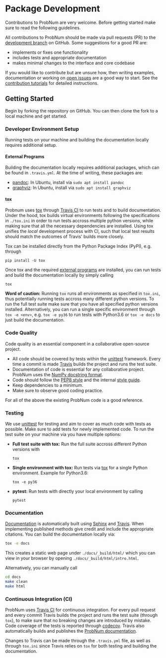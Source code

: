 # Package Development

Contributions to ProbNum are very welcome. Before getting started make sure to read the following guidelines.

All contributions to ProbNum should be made via pull requests (PR) to the
[development branch](https://github.com/probabilistic-numerics/probnum/tree/development) on GitHub. Some suggestions for
a good PR are:

- implements or fixes one functionality
- includes tests and appropriate documentation
- makes minimal changes to the interface and core codebase

If you would like to contribute but are unsure how, then writing examples, documentation or working on
[open issues](https://github.com/probabilistic-numerics/probnum/issues) are a good way to start. See the
[contribution tutorials](https://probabilistic-numerics.github.io/probnum/development/contributing.html#contribution-tutorials)
for detailed instructions.

## Getting Started

Begin by forking the repository on GitHub. You can then clone the fork to a local machine and get started.

### Developer Environment Setup
Running tests on your machine and building the documentation locally requires additional setup.

#### External Programs
Building the documentation locally requires additional packages, which can be found in `.travis.yml`.
At the time of writing, these packages are:
- [pandoc](https://pandoc.org/): In Ubuntu, install via `sudo apt install pandoc`
- [graphviz](https://graphviz.org/): In Ubuntu, install via `sudo apt install graphviz`

#### tox
Probnum uses [tox](https://tox.readthedocs.io/en/latest/) through [Travis CI](#continuous-integration) to run tests and to build documentation.
Under the hood, tox builds virtual environments following the specifications in `./tox.ini` in order to run tests accross multiple python versions, while making sure that all the necessary dependencies are installed.
Using tox unifies the *local* development process with CI, such that local test results should match the outcomes of Travis' builds more closely.

Tox can be installed directly from the Python Package Index (PyPI), e.g. through
```
pip install -U tox
```
Once tox and the required [external programs](#external-programs) are installed, you can run tests and build the documentation locally by simply calling
```
tox
```

**Word of caution:**
Running `tox` runs all environments as specified in `tox.ini`, thus potentially running tests accross many different python versions.
To run the full test suite make sure that you have all specified python versions installed.
Alternatively, you can run a single specific environment through `tox -e <env>`, e.g. `tox -e py36` to run tests with Python3.6 or `tox -e docs` to just build the documentation.


### Code Quality

Code quality is an essential component in a collaborative open-source project.

- All code should be covered by tests within the [unittest](https://docs.python.org/3/library/unittest.html) framework. Every time a commit is
made [Travis](https://travis-ci.org/probabilistic-numerics/probnum) builds the project and runs the test suite.
- Documentation of code is essential for any collaborative project. ProbNum uses the
[NumPy docstring format](https://numpydoc.readthedocs.io/en/latest/format.html).
- Code should follow the [PEP8 style](https://www.python.org/dev/peps/pep-0008/) and the internal [style guide](https://github.com/probabilistic-numerics/probnum/blob/master/STYLEGUIDE.md).
- Keep dependencies to a minimum.
- Make sure to observe good coding practice.

For all of the above the existing ProbNum code is a good reference.

### Testing

We use [unittest](https://docs.python.org/3/library/unittest.html) for testing and aim to cover as much code with tests as possible.
Make sure to add tests for newly implemented code.
To run the test suite on your machine via you have multiple options:

- **Full test suite with tox:** Run the full suite accross different Python versions with
  ```
  tox
  ```
- **Single environment with tox:** Run tests via [tox](#tox) for a single Python environment. Example for Python3.6:
  ```
  tox -e py36
  ```
- **pytest:** Run tests with directly your local environment by calling
  ```
  pytest
  ```

### Documentation

[Documentation](https://probabilistic-numerics.github.io/probnum/modules.html) is automatically built using [Sphinx](https://www.sphinx-doc.org/en/master/) and [Travis](https://travis-ci.org/probabilistic-numerics/probnum).
When implementing published methods give credit and include the appropriate citations.
You can build the documentation locally via:
```bash
tox -e docs
```
This creates a static web page under `./docs/_build/html/` which you can view in your browser by opening `./docs/_build/html/intro.html`.

Alternatively, you can manually call
```bash
cd docs
make clean
make html
```


### Continuous Integration (CI)

ProbNum uses [Travis CI](https://travis-ci.org/probabilistic-numerics/probnum) for continuous integration.
For every pull request and every commit Travis builds the project and runs the test suite (through `tox`), to make sure that no breaking changes are introduced by mistake.
Code coverage of the tests is reported through [codecov](https://codecov.io/github/probabilistic-numerics/probnum?branch=master).
Travis also automatically builds and publishes the [ProbNum documentation](https://probabilistic-numerics.github.io/probnum/modules.html).

Changes to Travis can be made through the `.travis.yml` file, as well as through `tox.ini` since Travis relies on `tox` for both testing and building the documentation.
